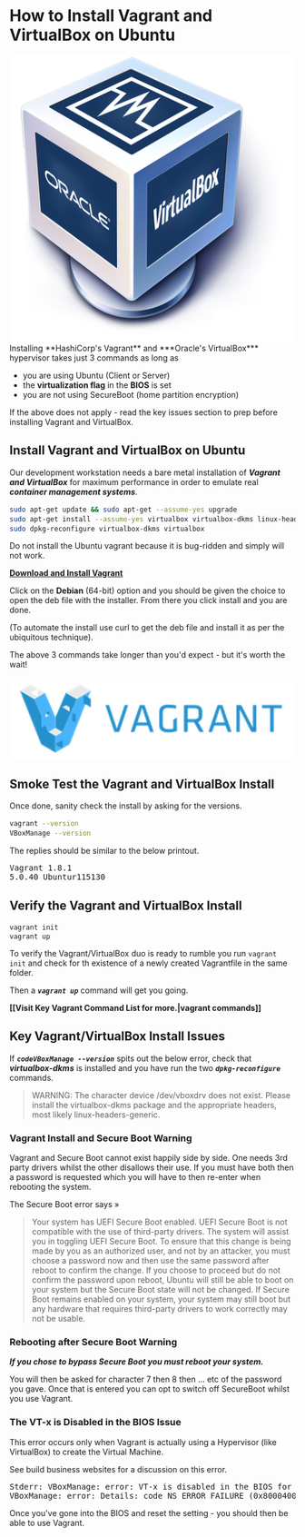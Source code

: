 # How to Install Vagrant and VirtualBox on Ubuntu

<img id="right30" src="/media/virtualbox-logo-square.png" title="Oracle VirtualBox Logo" />
Installing **HashiCorp's Vagrant** and ***Oracle's VirtualBox*** hypervisor takes just 3 commands as long as

+ you are using Ubuntu (Client or Server)
+ the **virtualization flag** in the **BIOS** is set
+ you are not using SecureBoot (home partition encryption)

If the above does not apply - read the key issues section to prep before installing Vagrant and VirtualBox.

## Install Vagrant and VirtualBox on Ubuntu

Our development workstation needs a bare metal installation of ***Vagrant and VirtualBox*** for maximum performance in order to emulate real ***container management systems***.

``` bash
sudo apt-get update && sudo apt-get --assume-yes upgrade
sudo apt-get install --assume-yes virtualbox virtualbox-dkms linux-headers-$(uname -r)
sudo dpkg-reconfigure virtualbox-dkms virtualbox
```

Do not install the Ubuntu vagrant because it is bug-ridden and simply will not work.

**[Download and Install Vagrant](https://www.vagrantup.com/downloads.html)**

Click on the **Debian** (64-bit) option and you should be given the choice to open the deb file with the installer. From there you click install and you are done.

(To automate the install use curl to get the deb file and install it as per the ubiquitous technique).


The above 3 commands take longer than you'd expect - but it's worth the wait!

![vagrant logo](/media/vagrant-logo-horizontal.png "HashiCorp Vagrant Logo")

## Smoke Test the Vagrant and VirtualBox Install

Once done, sanity check the install by asking for the versions.

``` bash
vagrant --version
VBoxManage --version
```

The replies should be similar to the below printout.

<pre>
Vagrant 1.8.1
5.0.40_Ubuntur115130
</pre>

## Verify the Vagrant and VirtualBox Install

```
vagrant init
vagrant up
```

To verify the Vagrant/VirtualBox duo is ready to rumble you run <code>vagrant init</code> and check for th existence of a newly created  Vagrantfile in the same folder.

Then a <code>***vagrant up***</code> command will get you going.

**[[Visit Key Vagrant Command List for more.|vagrant commands]]**


## Key Vagrant/VirtualBox Install Issues

If ***<code>codeVBoxManage --version</code>*** spits out the below error, check that ***virtualbox-dkms*** is installed and you have run the two ***<code>dpkg-reconfigure</code>*** commands.

> WARNING: The character device /dev/vboxdrv does not exist.
>          Please install the virtualbox-dkms package and the appropriate
>	   headers, most likely linux-headers-generic.


### Vagrant Install and Secure Boot Warning

Vagrant and Secure Boot cannot exist happily side by side. One needs 3rd party drivers whilst the other disallows their use.
If you must have both then a password is requested which you will have to then re-enter when rebooting the system.

The Secure Boot error says &raquo;

> Your system has UEFI Secure Boot enabled.
> UEFI Secure Boot is not compatible with the use of third-party drivers.
> The system will assist you in toggling UEFI Secure Boot. To ensure that this 
> change is being made by you as an authorized user, and not by an attacker, you 
> must choose a password now and then use the same password after reboot to 
> confirm the change.
> If you choose to proceed but do not confirm the password upon reboot, Ubuntu 
> will still be able to boot on your system but the Secure Boot state will not be 
> changed.
> If Secure Boot remains enabled on your system, your system may still boot but 
> any hardware that requires third-party drivers to work correctly may not be 
> usable.

### Rebooting after Secure Boot Warning

***If you chose to bypass Secure Boot you must reboot your system.***

You will then be asked for character 7 then 8 then ... etc of the password you gave.
Once that is entered you can opt to switch off SecureBoot whilst you use Vagrant.

### The VT-x is Disabled in the BIOS Issue

This error occurs only when Vagrant is actually using a Hypervisor (like VirtualBox) to create the Virtual Machine.

See build business websites for a discussion on this error.

<pre>
Stderr: VBoxManage: error: VT-x is disabled in the BIOS for all CPU modes (VERR_VMX_MSR_ALL_VMX_DISABLED)
VBoxManage: error: Details: code NS_ERROR_FAILURE (0x80004005), component ConsoleWrap, interface IConsole
</pre>

Once you've gone into the BIOS and reset the setting - you should then be able to use Vagrant.
